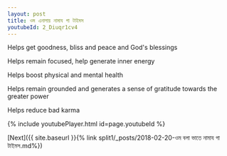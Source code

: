```yaml
---
layout: post
title: ওম এনালায় নামায গা টাইমস
youtubeId: 2_Diuqr1cv4
---
```

 
 
Helps get goodness, bliss and peace and God's blessings
 
Helps remain focused, help generate inner energy 
 
Helps boost physical and mental health 
 
Helps remain grounded and generates a sense of gratitude towards the greater power 
 
Helps reduce bad karma
 
 
 
 


{% include youtubePlayer.html id=page.youtubeId %}
 
[Next]({{ site.baseurl }}{% link  split1/_posts/2018-02-20-ওম বলা ভাতে নামায গা টাইমস.md%})
 
